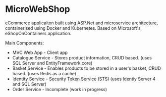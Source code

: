 # MicroWebShop

eCommerce applicaiton built using ASP.Net and microservice architecture, containerised using Docker and Kubernetes.
Based on Microsoft's eShopOnContainers application.

Main Components:
- MVC Web App - Client app
- Catalogue Service - Stores product information, CRUD based. (uses SQL Server and EntityFramework core)
- Basket Service - Enables products to be stored in a user's basket, CRUD based. (uses Redis as a cache)
- Identity Service - Security Token Service (STS) (uses Identiy Server 4 and SQL Server) 
- Order Service - Incomplete (work in progress)
